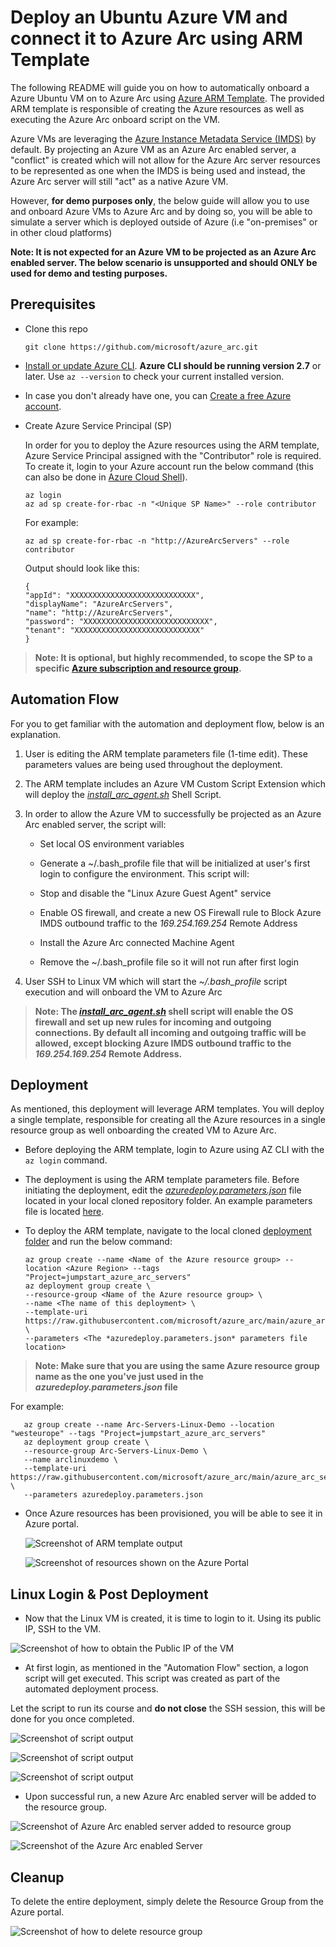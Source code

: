 # Deploy an Ubuntu Azure VM and connect it to Azure Arc using ARM Template

The following README will guide you on how to automatically onboard a Azure Ubuntu VM on to Azure Arc using [Azure ARM Template](https://docs.microsoft.com/en-us/azure/azure-resource-manager/templates/overview). The provided ARM template is responsible of creating the Azure resources as well as executing the Azure Arc onboard script on the VM.

Azure VMs are leveraging the [Azure Instance Metadata Service (IMDS)](https://docs.microsoft.com/en-us/azure/virtual-machines/windows/instance-metadata-service) by default. By projecting an Azure VM as an Azure Arc enabled server, a "conflict" is created which will not allow for the Azure Arc server resources to be represented as one when the IMDS is being used and instead, the Azure Arc server will still "act" as a native Azure VM.

However, **for demo purposes only**, the below guide will allow you to use and onboard Azure VMs to Azure Arc and by doing so, you will be able to simulate a server which is deployed outside of Azure (i.e "on-premises" or in other cloud platforms)

**Note: It is not expected for an Azure VM to be projected as an Azure Arc enabled server. The below scenario is unsupported and should ONLY be used for demo and testing purposes.**

## Prerequisites

* Clone this repo

    ```terminal
    git clone https://github.com/microsoft/azure_arc.git
    ```

* [Install or update Azure CLI](https://docs.microsoft.com/en-us/cli/azure/install-azure-cli?view=azure-cli-latest). **Azure CLI should be running version 2.7** or later. Use ```az --version``` to check your current installed version.

* In case you don't already have one, you can [Create a free Azure account](https://azure.microsoft.com/en-us/free/).

* Create Azure Service Principal (SP)

    In order for you to deploy the Azure resources using the ARM template, Azure Service Principal assigned with the "Contributor" role is required. To create it, login to your Azure account run the below command (this can also be done in [Azure Cloud Shell](https://shell.azure.com/)).

    ```console
    az login
    az ad sp create-for-rbac -n "<Unique SP Name>" --role contributor
    ```

    For example:

    ```console
    az ad sp create-for-rbac -n "http://AzureArcServers" --role contributor
    ```

    Output should look like this:

    ```console
    {
    "appId": "XXXXXXXXXXXXXXXXXXXXXXXXXXXX",
    "displayName": "AzureArcServers",
    "name": "http://AzureArcServers",
    "password": "XXXXXXXXXXXXXXXXXXXXXXXXXXXX",
    "tenant": "XXXXXXXXXXXXXXXXXXXXXXXXXXXX"
    }
    ```

> **Note: It is optional, but highly recommended, to scope the SP to a specific [Azure subscription and resource group](https://docs.microsoft.com/en-us/cli/azure/ad/sp?view=azure-cli-latest).**

## Automation Flow

For you to get familiar with the automation and deployment flow, below is an explanation.

1. User is editing the ARM template parameters file (1-time edit). These parameters values are being used throughout the deployment.

2. The ARM template includes an Azure VM Custom Script Extension which will deploy the [*install_arc_agent.sh*](../azure/linux/arm_template/scripts/install_arc_agent.sh) Shell Script.

3. In order to allow the Azure VM to successfully be projected as an Azure Arc enabled server, the script will:

    * Set local OS environment variables

    * Generate a ~/.bash_profile file that will be initialized at user's first login to configure the environment. This script will:

    * Stop and disable the "Linux Azure Guest Agent" service

    * Enable OS firewall, and create a new OS Firewall rule to Block Azure IMDS outbound traffic to the *169.254.169.254* Remote Address

    * Install the Azure Arc connected Machine Agent

    * Remove the ~/.bash_profile file so it will not run after first login

4. User SSH to Linux VM which will start the *~/.bash_profile* script execution and will onboard the VM to Azure Arc

> **Note: The [*install_arc_agent.sh*](../azure/linux/arm_template/scripts/install_arc_agent.sh) shell script will enable the OS firewall and set up new rules for incoming and outgoing connections. By default all incoming and outgoing traffic will be allowed, except blocking Azure IMDS outbound traffic to the *169.254.169.254* Remote Address.**

## Deployment

As mentioned, this deployment will leverage ARM templates. You will deploy a single template, responsible for creating all the Azure resources in a single resource group as well onboarding the created VM to Azure Arc.

* Before deploying the ARM template, login to Azure using AZ CLI with the ```az login``` command.

* The deployment is using the ARM template parameters file. Before initiating the deployment, edit the [*azuredeploy.parameters.json*](../azure/linux/arm_template/azuredeploy.parameters.json) file located in your local cloned repository folder. An example parameters file is located [here](../azure/linux/arm_template/azuredeploy.parameters.example.json).

* To deploy the ARM template, navigate to the local cloned [deployment folder](../azure/linux/arm_template/) and run the below command:

    ```console
    az group create --name <Name of the Azure resource group> --location <Azure Region> --tags "Project=jumpstart_azure_arc_servers"
    az deployment group create \
    --resource-group <Name of the Azure resource group> \
    --name <The name of this deployment> \
    --template-uri https://raw.githubusercontent.com/microsoft/azure_arc/main/azure_arc_servers_jumpstart/azure/linux/arm_template/azuredeploy.json \
    --parameters <The *azuredeploy.parameters.json* parameters file location>
    ```

> **Note: Make sure that you are using the same Azure resource group name as the one you've just used in the *azuredeploy.parameters.json* file**

For example:

 ```console
    az group create --name Arc-Servers-Linux-Demo --location "westeurope" --tags "Project=jumpstart_azure_arc_servers"
    az deployment group create \
    --resource-group Arc-Servers-Linux-Demo \
    --name arclinuxdemo \
    --template-uri https://raw.githubusercontent.com/microsoft/azure_arc/main/azure_arc_servers_jumpstart/azure/linux/arm_template/azuredeploy.json \
    --parameters azuredeploy.parameters.json
```

* Once Azure resources has been provisioned, you will be able to see it in Azure portal.

    ![Screenshot of ARM template output](../img/azure_arm_template_linux/01.png)

    ![Screenshot of resources shown on the Azure Portal](../img/azure_arm_template_linux/02.png)

## Linux Login & Post Deployment

* Now that the Linux VM is created, it is time to login to it. Using its public IP, SSH to the VM.

![Screenshot of how to obtain the Public IP of the VM](../img/azure_arm_template_linux/03.png)

* At first login, as mentioned in the "Automation Flow" section, a logon script will get executed. This script was created as part of the automated deployment process.

Let the script to run its course and **do not close** the SSH session, this will be done for you once completed.

![Screenshot of script output](../img/azure_arm_template_linux/04.png)

![Screenshot of script output](../img/azure_arm_template_linux/05.png)

![Screenshot of script output](../img/azure_arm_template_linux/06.png)

* Upon successful run, a new Azure Arc enabled server will be added to the resource group.

![Screenshot of Azure Arc enabled server added to resource group](../img/azure_arm_template_linux/07.png)

![Screenshot of the Azure Arc enabled Server](../img/azure_arm_template_linux/08.png)

## Cleanup

To delete the entire deployment, simply delete the Resource Group from the Azure portal.

![Screenshot of how to delete resource group](../img/azure_arm_template_linux/09.png)
